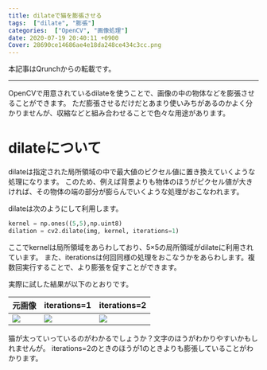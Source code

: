 ```yaml
---
title: dilateで猫を膨張させる
tags:  ["dilate", "膨張"]
categories:  ["OpenCV", "画像処理"]
date: 2020-07-19 20:40:11 +0900
Cover: 28690ce14686ae4e18da248ce434c3cc.png
---
```

本記事はQrunchからの転載です。
___

OpenCVで用意されているdilateを使うことで、画像の中の物体などを膨張させることができます。
ただ膨張させるだけだとあまり使いみちがあるのかよく分かりませんが、収縮などと組み合わせることで色々な用途があります。

# dilateについて

dilateは指定された局所領域の中で最大値のピクセル値に置き換えていくような処理になります。
このため、例えば背景よりも物体のほうがピクセル値が大きければ、その物体の端の部分が膨らんでいくような処理がおこなわれます。

dilateは次のようにして利用します。

```Python
kernel = np.ones((5,5),np.uint8)
dilation = cv2.dilate(img, kernel, iterations=1)
```

ここでkernelは局所領域をあらわしており、5×5の局所領域がdilateに利用されています。
また、iterationsは何回同様の処理をおこなうかをあらわします。複数回実行することで、より膨張を促すことができます。

実際に試した結果が以下のとおりです。

|元画像|iterations=1|iterations=2|
|--|--|--|
|![](bd81dd3573bd9179e4fc3ee58d6261b3.png)|![](306f74dca7ea0a990908a7eba0cd980e.png)|![](28690ce14686ae4e18da248ce434c3cc.png)|

猫が太っていっているのがわかるでしょうか？文字のほうがわかりやすいかもしれませんが。
iterations=2のときのほうが1のときよりも膨張していることがわかります。

